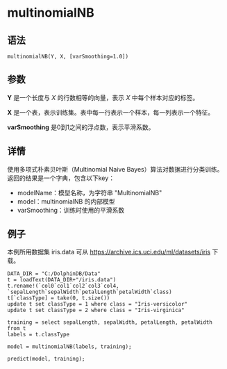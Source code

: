 # multinomialNB

## 语法

`multinomialNB(Y, X, [varSmoothing=1.0])`

## 参数

**Y** 是一个长度与 *X* 的行数相等的向量，表示 *X* 中每个样本对应的标签。

**X** 是一个表，表示训练集。表中每一行表示一个样本，每一列表示一个特征。

**varSmoothing** 是0到1之间的浮点数，表示平滑系数。

## 详情

使用多项式朴素贝叶斯（Multinomial Naive Bayes）算法对数据进行分类训练。返回的结果是一个字典，包含以下key：

* modelName：模型名称，为字符串 "MultinomialNB"
* model：multinomialNB 的内部模型
* varSmoothing：训练时使用的平滑系数

## 例子

本例所用数据集 iris.data 可从 <https://archive.ics.uci.edu/ml/datasets/iris> 下载。

```
DATA_DIR = "C:/DolphinDB/Data"
t = loadText(DATA_DIR+"/iris.data")
t.rename!(`col0`col1`col2`col3`col4, `sepalLength`sepalWidth`petalLength`petalWidth`class)
t[`classType] = take(0, t.size())
update t set classType = 1 where class = "Iris-versicolor"
update t set classType = 2 where class = "Iris-virginica"

training = select sepalLength, sepalWidth, petalLength, petalWidth from t
labels = t.classType

model = multinomialNB(labels, training);

predict(model, training);
```

